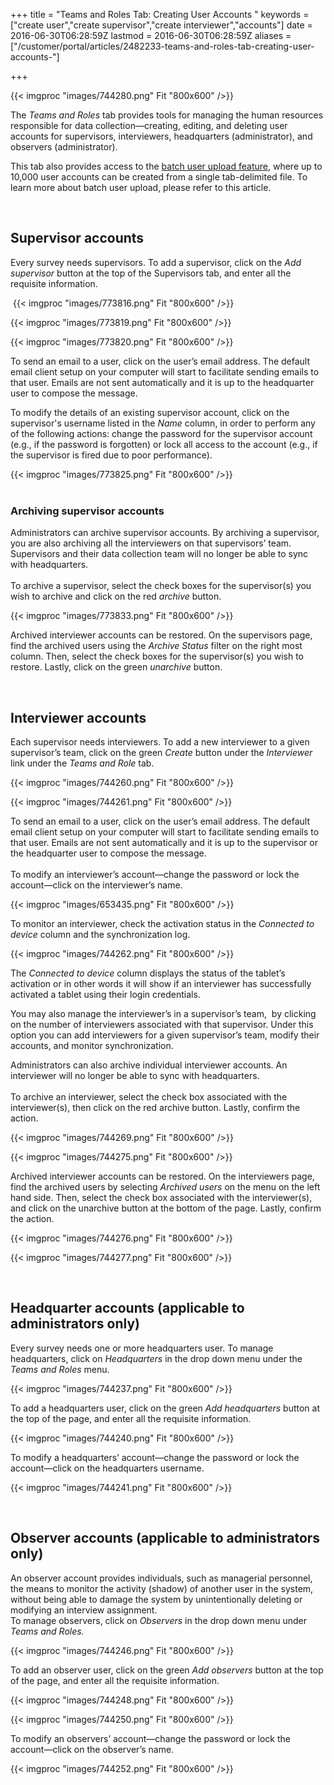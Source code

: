 ﻿+++
title = "Teams and Roles Tab: Creating User Accounts "
keywords = ["create user","create supervisor","create interviewer","accounts"]
date = 2016-06-30T06:28:59Z
lastmod = 2016-06-30T06:28:59Z
aliases = ["/customer/portal/articles/2482233-teams-and-roles-tab-creating-user-accounts-"]

+++

  
{{< imgproc "images/744280.png" Fit "800x600" />}}  
  
  
The *Teams and Roles* tab provides tools for managing the human
resources responsible for data collection—creating, editing, and
deleting user accounts for supervisors, interviewers, headquarters
(administrator), and observers (administrator).  
  
This tab also provides access to the [batch user upload
feature](/headquarters/batch-user-upload), where up to 10,000 user
accounts can be created from a single tab-delimited file. To learn more
about batch user upload, please refer to this article.  
  
 

Supervisor accounts
-------------------

  
Every survey needs supervisors. To add a supervisor, click on the *Add
supervisor* button at the top of the Supervisors tab, and enter all the
requisite information.  
  
 {{< imgproc "images/773816.png" Fit "800x600" />}}  
  
  
{{< imgproc "images/773819.png" Fit "800x600" />}}  
  
  
{{< imgproc "images/773820.png" Fit "800x600" />}}  
  
To send an email to a user, click on the user’s email address. The
default email client setup on your computer will start to facilitate
sending emails to that user. Emails are not sent automatically and it is
up to the headquarter user to compose the message.  
  
To modify the details of an existing supervisor account, click on the
supervisor's username listed in the *Name* column, in order to perform
any of the following actions: change the password for the supervisor
account (e.g., if the password is forgotten) or lock all access to the
account (e.g., if the supervisor is fired due to poor performance).  
  
{{< imgproc "images/773825.png" Fit "800x600" />}}  
 

### Archiving supervisor accounts

  
Administrators can archive supervisor accounts. By archiving a
supervisor, you are also archiving all the interviewers on that
supervisors’ team. Supervisors and their data collection team will no
longer be able to sync with headquarters.  
   
To archive a supervisor, select the check boxes for the supervisor(s)
you wish to archive and click on the red *archive* button.  
  
{{< imgproc "images/773833.png" Fit "800x600" />}}  
  
Archived interviewer accounts can be restored. On the supervisors page,
find the archived users using the *Archive Status* filter on the right
most column. Then, select the check boxes for the supervisor(s) you wish
to restore. Lastly, click on the green *unarchive* button.   
  
  
 

Interviewer accounts
--------------------

Each supervisor needs interviewers. To add a new interviewer to a given
supervisor’s team, click on the green *Create* button under the
*Interviewer* link under the *Teams and Role* tab.  
  
{{< imgproc "images/744260.png" Fit "800x600" />}}  
  
  
{{< imgproc "images/744261.png" Fit "800x600" />}}  
  
  
To send an email to a user, click on the user’s email address. The
default email client setup on your computer will start to facilitate
sending emails to that user. Emails are not sent automatically and it is
up to the supervisor or the headquarter user to compose the message.  
   
To modify an interviewer’s account—change the password or lock the
account—click on the interviewer’s name.  
  
  
{{< imgproc "images/653435.png" Fit "800x600" />}}  
  
To monitor an interviewer, check the activation status in the *Connected
to device* column and the synchronization log.  
  
{{< imgproc "images/744262.png" Fit "800x600" />}}  
  
The *Connected to device* column displays the status of the tablet’s
activation or in other words it will show if an interviewer has
successfully activated a tablet using their login credentials.  
  
You may also manage the interviewer’s in a supervisor’s team,  by
clicking on the number of interviewers associated with that supervisor.
Under this option you can add interviewers for a given supervisor’s
team, modify their accounts, and monitor synchronization.  
  
  
Administrators can also archive individual interviewer accounts. An
interviewer will no longer be able to sync with headquarters.  
   
To archive an interviewer, select the check box associated with the
interviewer(s), then click on the red archive button. Lastly, confirm
the action.  
  
{{< imgproc "images/744269.png" Fit "800x600" />}}  
  
{{< imgproc "images/744275.png" Fit "800x600" />}}  
  
Archived interviewer accounts can be restored. On the interviewers page,
find the archived users by selecting *Archived users* on the menu on the
left hand side. Then, select the check box associated with the
interviewer(s), and click on the unarchive button at the bottom of the
page. Lastly, confirm the action.   
  
{{< imgproc "images/744276.png" Fit "800x600" />}}  
  
{{< imgproc "images/744277.png" Fit "800x600" />}}  
  
  
 

<span id="hqaccounts"></span>Headquarter accounts (applicable to administrators only) 
--------------------------------------------------------------------------------------

  
Every survey needs one or more headquarters user. To manage
headquarters, click on *Headquarters* in the drop down menu under the
*Teams and Roles* menu.  
  
{{< imgproc "images/744237.png" Fit "800x600" />}}  
  
To add a headquarters user, click on the green *Add headquarters* button
at the top of the page, and enter all the requisite information.  
  
{{< imgproc "images/744240.png" Fit "800x600" />}}  
  
  
To modify a headquarters’ account—change the password or lock the
account—click on the headquarters username.  
  
{{< imgproc "images/744241.png" Fit "800x600" />}}  
  
  
 

<span id="observer"></span>Observer accounts (applicable to administrators only)
--------------------------------------------------------------------------------

  
An observer account provides individuals, such as managerial personnel,
the means to monitor the activity (shadow) of another user in the
system, without being able to damage the system by unintentionally
deleting or modifying an interview assignment.  
To manage observers, click on *Observers* in the drop down menu under
*Teams and Roles.*  
  
{{< imgproc "images/744246.png" Fit "800x600" />}}  
  
  
To add an observer user, click on the green *Add observers* button at
the top of the page, and enter all the requisite information.  
  
{{< imgproc "images/744248.png" Fit "800x600" />}}  
  
  
{{< imgproc "images/744250.png" Fit "800x600" />}}  
  
  
To modify an observers’ account—change the password or lock the
account—click on the observer’s name.  
  
{{< imgproc "images/744252.png" Fit "800x600" />}}
